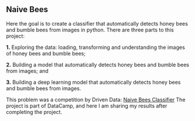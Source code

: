 ## Naive Bees

Here the goal is to create a classifier that automatically detects honey bees and bumble bees from images in python. There are three parts to this project:

**1.** Exploring the data: loading, transforming and understanding the images of honey bees and bumble bees;

**2.** Building a model that automatically detects honey bees and bumble bees from images; and

**3.** Building a deep learning model that automatically detects honey bees and bumble bees from images.

This problem was a competition by Driven Data: [Naive Bees Classifier](https://www.drivendata.org/competitions/8/)
The project is part of DataCamp, and here I am sharing my results after completing the project.
